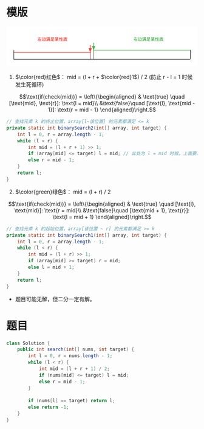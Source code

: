 # 模版
![](./fig/binary_search.png)

1. $\color{red}红色$： mid = (l + r + $\color{red}1$) / 2
(防止 r - l = 1 时候发生死循环)

$$\text{if(check(mid))} = \left\{\begin{aligned} & \text{true} \quad [\text{mid}, \text{r}]: \text{l = mid}\\ &\text{false}\quad [\text{l}, \text{mid - 1}]: \text{r = mid - 1} \end{aligned}\right.$$

```Java
// 查找元素 k 的终止位置，array[l~该位置] 的元素都满足 <= k
private static int binarySearch2(int[] array, int target) {
    int l = 0, r = array.length - 1;
    while (l < r) {
        int mid = (l + r + 1) >> 1;
        if (array[mid] <= target) l = mid; // 此处为 l = mid 时候，上面要加 1
        else r = mid - 1;
    }
    return l;
}
```

2. $\color{green}绿色$： mid = (l + r) / 2

$$\text{if(check(mid))} = \left\{\begin{aligned} & \text{true} \quad [\text{l}, \text{mid}]: \text{r = mid}\\ &\text{false}\quad [\text{mid + 1}, \text{r}]: \text{l = mid + 1} \end{aligned}\right.$$

```Java
// 查找元素 k 的起始位置，array[该位置 ~ r] 的元素都满足 >= k
private static int binarySearch1(int[] array, int target) {
    int l = 0, r = array.length - 1;
    while (l < r) {
        int mid = (l + r) >> 1;
        if (array[mid] >= target) r = mid;
        else l = mid + 1;
    }
    return l;
}
```
- 题目可能无解，但二分一定有解。

# 题目
[]()
```Java
class Solution {
    public int search(int[] nums, int target) {
        int l = 0, r = nums.length - 1;
        while (l < r) {
            int mid = (l + r + 1) / 2;
            if (nums[mid] <= target) l = mid;
            else r = mid - 1;
        }

        if (nums[l] == target) return l;
        else return -1;
    }
}
```